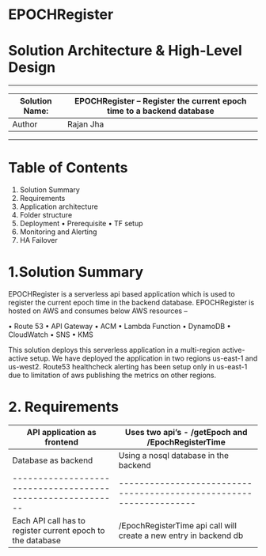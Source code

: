 # EPOCHRegister
# Solution Architecture & High-Level Design

--------------------------------------------------------------------------------------------
|Solution Name:     | EPOCHRegister – Register the current epoch time to a backend database | 
|-------------------|-----------------------------------------------------------------------|
|Author             | Rajan Jha                                                             |
---------------------------------------------------------------------------------------------

# Table of Contents 

1.	Solution Summary
2.	Requirements
3.	Application architecture
4.	Folder structure
5.	Deployment
   •	Prerequisite
   •	TF setup
6.	Monitoring and Alerting
7.	HA Failover

# 1.Solution Summary

EPOCHRegister is a serverless api based application which is used to register the current epoch time in the backend database.
EPOCHRegister is hosted on AWS and consumes below AWS resources – 

•	Route 53
•	API Gateway
•	ACM
•	Lambda Function
•	DynamoDB
•	CloudWatch
•	SNS
•	KMS

This solution deploys this serverless application in a multi-region active-active setup. We have deployed the application in two regions us-east-1 and us-west2. Route53 healthcheck alerting has been setup only in us-east-1 due to limitation of aws publishing the metrics on other regions.

# 2. Requirements

|API application as frontend                                | Uses two api’s - /getEpoch and /EpochRegisterTime                 | 
------------------------------------------------------------|-------------------------------------------------------------------|
|Database as backend                                        | Using a nosql database in the backend                             |
|-----------------------------------------------------------|-------------------------------------------------------------------|
|Each API call has to register current epoch to the database| /EpochRegisterTime api call will create a new entry in backend db |